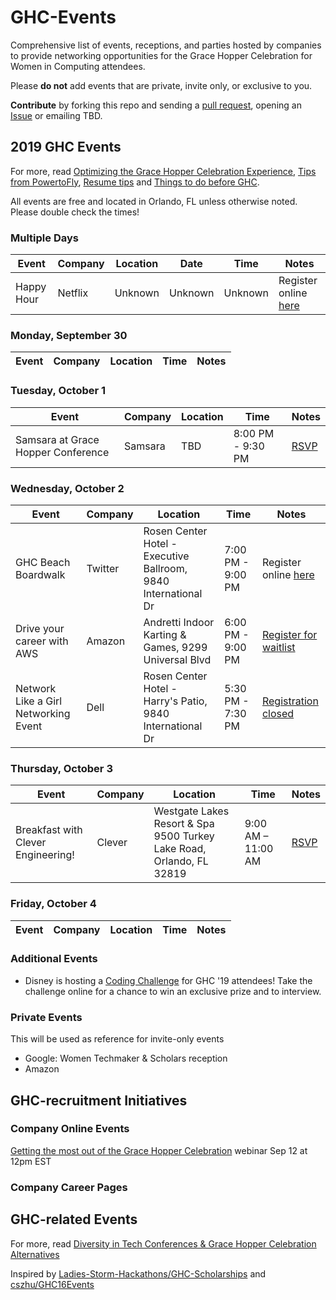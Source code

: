 # GHC-Events
Comprehensive list of events, receptions, and parties hosted by companies to provide networking opportunities for the Grace Hopper Celebration for Women in Computing attendees.

Please **do not** add events that are private, invite only, or exclusive to you.

**Contribute** by forking this repo and sending a [pull request](https://github.com/missCarrieMah/GHC-Events/pulls), opening an [Issue](https://github.com/missCarrieMah/GHC-Events/issues) or emailing TBD.

## 2019 GHC Events
For more, read [Optimizing the Grace Hopper Celebration Experience](https://medium.com/@missCarrieMah/optimizing-the-grace-hopper-celebration-experience-726d624a0733), [Tips from PowertoFly](https://blog.powertofly.com/grace-hopper-conference-2018-2603846357.html), [Resume tips](https://medium.com/@ShilpaVir/interviewing-at-ghc-the-resume-83adb6707b5a) and 
[Things to do before GHC](https://medium.com/@ShilpaVir/interviewing-at-ghc-connecting-with-the-right-people-4026d6bb5fda).

All events are free and located in Orlando, FL unless otherwise noted. Please double check the times!

### Multiple Days
| Event 	| Company 	| Location 	| Date 	| Time 	| Notes 	|
|-------	|---------	|----------	|------	|------	|-------	|
|Happy Hour|Netflix|Unknown|Unknown|Unknown|Register online [here](https://netflixeventghc2019.splashthat.com/)|

### Monday, September 30
| Event 	| Company 	| Location 	| Time 	| Notes 	|
|-------	|---------	|----------	|------	|-------	|

### Tuesday, October 1
|Event	                | Company       | Location     | Time	   | Notes       | 
|---------------------- |-------------- |------------- |-------- |------------ |
| Samsara at Grace Hopper Conference | Samsara | TBD | 8:00 PM - 9:30 PM | [RSVP](https://jumpstart.me/discover/events/samsara/samsara-at-grace-hopper-celebration/e7db5d4e-21e6-4d24-be69-732d1bf58e2f)|

### Wednesday, October 2
| Event 	| Company 	| Location 	| Time 	| Notes 	|
|-------	|---------	|----------	|------	|-------	|
|GHC Beach Boardwalk|Twitter|Rosen Center Hotel - Executive Ballroom, 9840 International Dr |7:00 PM - 9:00 PM|Register online [here](https://ghc2019.splashthat.com)|
|Drive your career with AWS|Amazon|Andretti Indoor Karting & Games, 9299 Universal Blvd |6:00 PM - 9:00 PM|[Register for waitlist](https://aws-bts-orlando.splashthat.com/)
|Network Like a Girl Networking Event|Dell|Rosen Center Hotel - Harry's Patio, 9840 International Dr|5:30 PM - 7:30 PM| [Registration closed](https://docs.google.com/forms/d/e/1FAIpQLSeHEU0EBxXYgvCB4yYagwsbhHSoxQQsD4CLwFWf3J9gRSP2yA/closedform)

### Thursday, October 3
| Event 	| Company 	| Location 	| Time 	| Notes 	|
|-------	|---------	|----------	|------	|-------	|
| Breakfast with Clever Engineering! | Clever | Westgate Lakes Resort & Spa 9500 Turkey Lake Road, Orlando, FL 32819 | 9:00 AM – 11:00 AM  | [RSVP](https://www.eventbrite.com/e/breakfast-with-clever-engineering-tickets-72154057729?aff=eemailordconf&utm_campaign=order_confirm&utm_medium=email&ref=eemailordconf&utm_source=eventbrite&utm_term=viewevent)|

### Friday, October 4
| Event 	| Company 	| Location 	| Time 	| Notes 	|
|-------	|---------	|----------	|------	|-------	|

### Additional Events
* Disney is hosting a [Coding Challenge](https://www.hackerrank.com/tests/cm41cqlk7ib/60954977e5ccec32b7f69c550ecf2676) for GHC '19 attendees!  Take the challenge online for a chance to win an exclusive prize and to interview. 

### Private Events
This will be used as reference for invite-only events
* Google: Women Techmaker & Scholars reception
* Amazon

## GHC-recruitment Initiatives

### Company Online Events
[Getting the most out of the Grace Hopper Celebration](https://lnkd.in/edF-wq6) webinar Sep 12 at 12pm EST

### Company Career Pages

## GHC-related Events


For more, read [Diversity in Tech Conferences & Grace Hopper Celebration Alternatives](https://code.likeagirl.io/diversity-in-tech-conferences-grace-hopper-celebration-alternatives-bd9c8d01e18d)

Inspired by [Ladies-Storm-Hackathons/GHC-Scholarships](https://github.com/Ladies-Storm-Hackathons/GHC-Scholarships) and [cszhu/GHC16Events](https://github.com/cszhu/GHC16Events)
